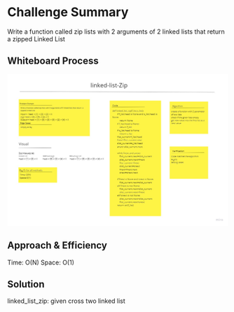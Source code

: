 # Challenge Summary
<!-- Description of the challenge -->
Write a function called zip lists with 2 arguments of 2 linked lists that return  a zipped Linked List

## Whiteboard Process
<!-- Embedded whiteboard image -->
![Whiteboard Process](cc8.jpg)
## Approach & Efficiency
<!-- What approach did you take? Why? What is the Big O space/time for this approach? -->
Time: O(N)
Space: O(1)


## Solution
<!-- Show how to run your code, and examples of it in action -->
linked_list_zip: given cross two linked list


